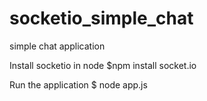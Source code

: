 # socketio_simple_chat
simple chat application

Install socketio in node
$npm install socket.io

Run the application
$ node app.js

